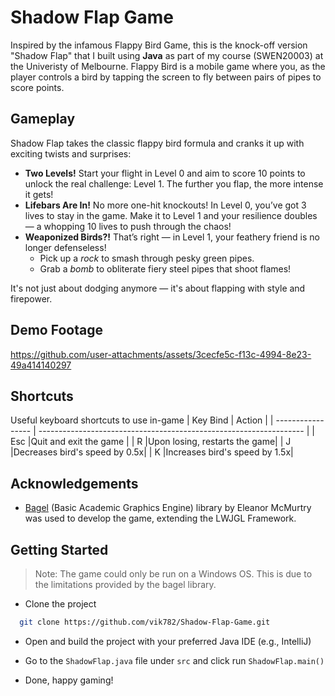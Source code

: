 # Shadow Flap Game

Inspired by the infamous Flappy Bird Game, this is the knock-off version "Shadow Flap" that I built using **Java** as part of my course (SWEN20003) at the Univeristy of Melbourne. Flappy Bird is a mobile game where you, as the player controls a bird by tapping the screen to fly between pairs of pipes to score points.

## Gameplay
Shadow Flap takes the classic flappy bird formula and cranks it up with exciting twists and surprises:
- **Two Levels!** Start your flight in Level 0 and aim to score 10 points to unlock the real challenge: Level 1. The further you flap, the more intense it gets!
- **Lifebars Are In!** No more one-hit knockouts! In Level 0, you’ve got 3 lives to stay in the game. Make it to Level 1 and your resilience doubles — a whopping 10 lives to push through the chaos!
- **Weaponized Birds?!** That’s right — in Level 1, your feathery friend is no longer defenseless!
  - Pick up a _rock_ to smash through pesky green pipes.
  - Grab a _bomb_ to obliterate fiery steel pipes that shoot flames!

It's not just about dodging anymore — it's about flapping with style and firepower.

## Demo Footage
https://github.com/user-attachments/assets/3cecfe5c-f13c-4994-8e23-49a414140297

## Shortcuts
Useful keyboard shortcuts to use in-game
| Key Bind             | Action                                                                |
| ----------------- | ------------------------------------------------------------------ |
| Esc |Quit and exit the game |
| R |Upon losing, restarts the game|
| J |Decreases bird's speed by 0.5x|
| K |Increases bird's speed by 1.5x|

## Acknowledgements

 - [Bagel](https://github.com/eleanor-em/bagel) (Basic Academic Graphics Engine) library by Eleanor McMurtry was used to develop the game, extending the LWJGL Framework.

## Getting Started

> Note: The game could only be run on a Windows OS. This is due to the limitations provided by the bagel library. 

- Clone the project

```bash
  git clone https://github.com/vik782/Shadow-Flap-Game.git
```

- Open and build the project with your preferred Java IDE (e.g., IntelliJ)

- Go to the `ShadowFlap.java` file under `src` and click run `ShadowFlap.main()`

- Done, happy gaming!
  
